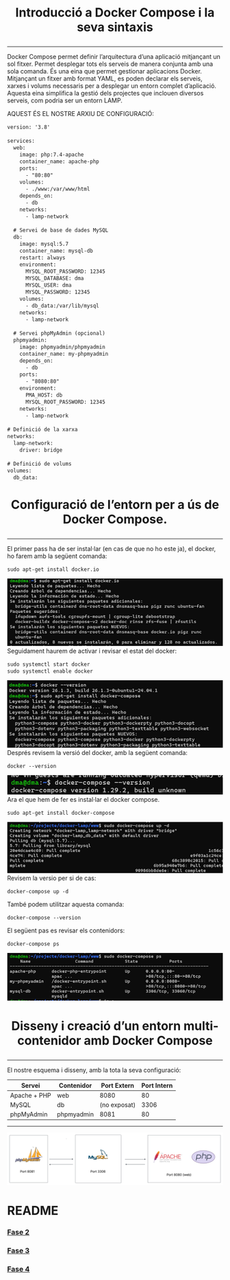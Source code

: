 # <p align="center">  Introducció a Docker Compose i la seva sintaxis </p>
------------
Docker Compose permet definir l’arquitectura d’una aplicació mitjançant un sol fitxer. Permet desplegar tots els serveis de manera conjunta amb una sola comanda.
És una eina que permet gestionar aplicacions Docker. Mitjançant un fitxer amb format YAML, es poden declarar els serveis, xarxes i volums necessaris per a desplegar un entorn complet d’aplicació. Aquesta eina simplifica la gestió dels projectes que inclouen diversos serveis, com podria ser un entorn LAMP.

AQUEST ÉS EL NOSTRE ARXIU DE CONFIGURACIÓ:
```
version: '3.8'

services:
  web:
    image: php:7.4-apache
    container_name: apache-php
    ports:
      - "80:80"  
    volumes:
      - ./www:/var/www/html  
    depends_on:
      - db  
    networks:
      - lamp-network

  # Servei de base de dades MySQL
  db:
    image: mysql:5.7
    container_name: mysql-db
    restart: always
    environment:
      MYSQL_ROOT_PASSWORD: 12345
      MYSQL_DATABASE: dma
      MYSQL_USER: dma
      MYSQL_PASSWORD: 12345
    volumes:
      - db_data:/var/lib/mysql  
    networks:
      - lamp-network

  # Servei phpMyAdmin (opcional)
  phpmyadmin:
    image: phpmyadmin/phpmyadmin
    container_name: my-phpmyadmin
    depends_on:
      - db
    ports:
      - "8080:80"
    environment:
      PMA_HOST: db
      MYSQL_ROOT_PASSWORD: 12345
    networks:
      - lamp-network

# Definició de la xarxa
networks:
  lamp-network:
    driver: bridge

# Definició de volums
volumes:
  db_data:

```

# <p align="center">  Configuració de l’entorn per a ús de Docker Compose.  </p>
------------
El primer pass ha de ser instal·lar (en cas de que no ho este ja), el docker, ho farem amb la següent comanda:
```
sudo apt-get install docker.io
```
![Imatge1](Imatges/1.png)
<br>
Seguidament haurem de activar i revisar el estat del docker:
```
sudo systemctl start docker
sudo systemctl enable docker
```
![Imatge2](Imatges/2.png)
<br>
Després revisem la versió del docker, amb la següent comanda:
```
docker --version
```
![Imatge3](Imatges/3.png)
<br>
Ara el que hem de fer es instal·lar el docker compose.
```
sudo apt-get install docker-compose
```
![Imatge4](Imatges/4.png)
<br>
Revisem la versio per si de cas:
```
docker-compose up -d
```
També podem utilitzar aquesta comanda:
```
docker-compose --version
```
El següent pas es revisar els contenidors:
```
docker-compose ps
```
![Imatge5](Imatges/5.png)

# <p align="center">  Disseny i creació d’un entorn multi-contenidor amb Docker Compose </p>
------------
El nostre esquema i disseny, amb la tota la seva configuració:

| Servei         | Contenidor       | Port Extern | Port Intern |
|----------------|------------------|-------------|-------------|
| Apache + PHP   | web              | 8080        | 80          |
| MySQL          | db               | (no exposat)| 3306        |
| phpMyAdmin     | phpmyadmin       | 8081        | 80          |
***

![Imatge6](Imatges/Esquema.png)

# README
### [Fase 2](https://github.com/miguelIH/Projecte-Github/blob/main/01_Projecte-Docker-Orquestradors-Basic/Fase_2_Orquestraci%C3%B3_i_desplegament_amb_Docker_Swarm/Documentacio.md)
### [Fase 3](https://github.com/miguelIH/Projecte-Github/blob/main/01_Projecte-Docker-Orquestradors-Basic/Fase_3_Seguretat_a_Docker_Swarm/Documentacio.md)
### [Fase 4](https://github.com/miguelIH/Projecte-Github/blob/main/01_Projecte-Docker-Orquestradors-Basic/Fase_2_Orquestraci%C3%B3_i_desplegament_amb_Docker_Swarm/Documentacio.md)
